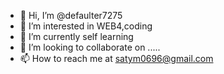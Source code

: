 - 👋 Hi, I’m @defaulter7275
- 👀 I’m interested in WEB4,coding
- 🌱 I’m currently self learning 
- 💞️ I’m looking to collaborate on .....
- 📫 How to reach me at satym0696@gmail.com

<!---
defaulter7275/defaulter7275 is a ✨ special ✨ repository because its `README.md` (this file) appears on your GitHub profile.
You can click the Preview link to take a look at your changes.
--->
